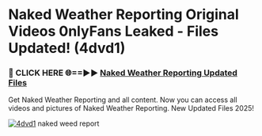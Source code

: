 # Naked Weather Reporting Original Videos 0nlyFans Leaked - Files Updated! (4dvd1)

<h3>🔴 CLICK HERE 🌐==►► <a href="https://tinyurl.com/up5wt9bj" rel="nofollow">Naked Weather Reporting Updated Files</a></h3>

Get Naked Weather Reporting and all content. Now you can access all videos and pictures of Naked Weather Reporting. New Updated Files 2025!

[![4dvd1](https://i.imgur.com/ABiUzMV.gif)](https://tinyurl.com/up5wt9bj)
naked weed report